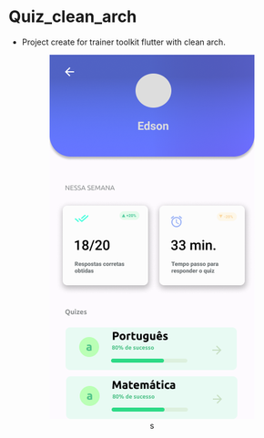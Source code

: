 # Quiz_clean_arch

- Project create for trainer toolkit flutter with clean arch.

<div align="center">
  <img src="./assets/images/screenshot.png">
<div>s